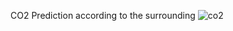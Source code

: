 CO2 Prediction according to the surrounding
![co2](https://github.com/username/repository/blob/main/image.jpg)
